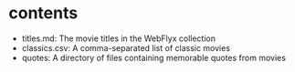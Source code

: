  # contents

* titles.md: The movie titles in the WebFlyx collection
* classics.csv: A comma-separated list of classic movies
* quotes: A directory of files containing memorable quotes from movies   
